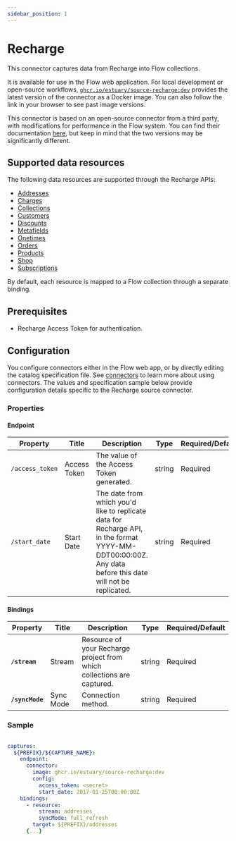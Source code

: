 ```yaml
---
sidebar_position: 1
---
```


# Recharge

This connector captures data from Recharge into Flow collections.

It is available for use in the Flow web application. For local development or open-source workflows, [`ghcr.io/estuary/source-recharge:dev`](https://ghcr.io/estuary/source-recharge:dev) provides the latest version of the connector as a Docker image. You can also follow the link in your browser to see past image versions.

This connector is based on an open-source connector from a third party, with modifications for performance in the Flow system.
You can find their documentation [here](https://docs.airbyte.com/integrations/sources/recharge/),
but keep in mind that the two versions may be significantly different.

## Supported data resources

The following data resources are supported through the Recharge APIs:

* [Addresses](https://developer.rechargepayments.com/v1-shopify?python#list-addresses)
* [Charges](https://developer.rechargepayments.com/v1-shopify?python#list-charges)
* [Collections](https://developer.rechargepayments.com/v1-shopify)
* [Customers](https://developer.rechargepayments.com/v1-shopify?python#list-customers)
* [Discounts](https://developer.rechargepayments.com/v1-shopify?python#list-discounts)
* [Metafields](https://developer.rechargepayments.com/v1-shopify?python#list-metafields)
* [Onetimes](https://developer.rechargepayments.com/v1-shopify?python#list-onetimes)
* [Orders](https://developer.rechargepayments.com/v1-shopify?python#list-orders)
* [Products](https://developer.rechargepayments.com/v1-shopify?python#list-products)
* [Shop](https://developer.rechargepayments.com/v1-shopify?python#shop)
* [Subscriptions](https://developer.rechargepayments.com/v1-shopify?python#list-subscriptions)

By default, each resource is mapped to a Flow collection through a separate binding.

## Prerequisites

* Recharge Access Token for authentication.

## Configuration

You configure connectors either in the Flow web app, or by directly editing the catalog specification file.
See [connectors](../../../concepts/connectors.md#using-connectors) to learn more about using connectors. The values and specification sample below provide configuration details specific to the Recharge source connector.

### Properties

#### Endpoint

| Property | Title | Description | Type | Required/Default |
|---|---|---|---|---|
| `/access_token` | Access Token | The value of the Access Token generated. | string | Required |
| `/start_date` | Start Date | The date from which you'd like to replicate data for Recharge API, in the format YYYY-MM-DDT00:00:00Z. Any data before this date will not be replicated. | string | Required |

#### Bindings

| Property | Title | Description | Type | Required/Default |
|---|---|---|---|---|
| **`/stream`** | Stream | Resource of your Recharge project from which collections are captured. | string | Required |
| **`/syncMode`** | Sync Mode | Connection method. | string | Required |

### Sample

```yaml

captures:
  ${PREFIX}/${CAPTURE_NAME}:
    endpoint:
      connector:
        image: ghcr.io/estuary/source-recharge:dev
        config:
          access_token: <secret>
          start_date: 2017-01-25T00:00:00Z
    bindings:
      - resource:
          stream: addresses
          syncMode: full_refresh
        target: ${PREFIX}/addresses
      {...}
```
